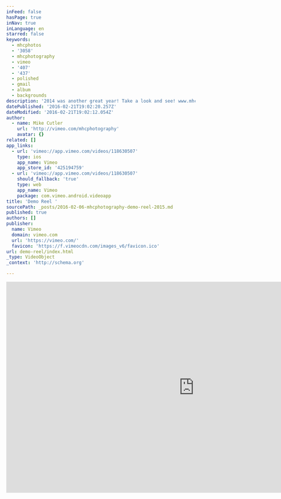 ```yaml
---
inFeed: false
hasPage: true
inNav: true
inLanguage: en
starred: false
keywords:
  - mhcphotos
  - '3058'
  - mhcphotography
  - vimeo
  - '407'
  - '437'
  - polished
  - gmail
  - album
  - backgrounds
description: '2014 was another great year! Take a look and see! www.mhcphotography.com mhcphotos@gmail.com 407.437.3058'
datePublished: '2016-02-21T19:02:20.257Z'
dateModified: '2016-02-21T19:02:12.054Z'
author:
  - name: Mike Cutler
    url: 'http://vimeo.com/mhcphotography'
    avatar: {}
related: []
app_links:
  - url: 'vimeo://app.vimeo.com/videos/118630507'
    type: ios
    app_name: Vimeo
    app_store_id: '425194759'
  - url: 'vimeo://app.vimeo.com/videos/118630507'
    should_fallback: 'true'
    type: web
    app_name: Vimeo
    package: com.vimeo.android.videoapp
title: 'Demo Reel '
sourcePath: _posts/2016-02-06-mhcphotography-demo-reel-2015.md
published: true
authors: []
publisher:
  name: Vimeo
  domain: vimeo.com
  url: 'https://vimeo.com/'
  favicon: 'https://f.vimeocdn.com/images_v6/favicon.ico'
url: demo-reel/index.html
_type: VideoObject
_context: 'http://schema.org'

---
```

<iframe src="https://cdn.embedly.com/widgets/media.html?src=https%3A%2F%2Fplayer.vimeo.com%2Fvideo%2F118630507&amp;url=https%3A%2F%2Fvimeo.com%2F118630507&amp;image=http%3A%2F%2Fi.vimeocdn.com%2Fvideo%2F505748227_1280.jpg&amp;key=b7d04c9b404c499eba89ee7072e1c4f7&amp;type=text%2Fhtml&amp;schema=vimeo" width="1000" height="563" scrolling="no" frameborder="0" allowfullscreen="allowfullscreen" style=""></iframe>
